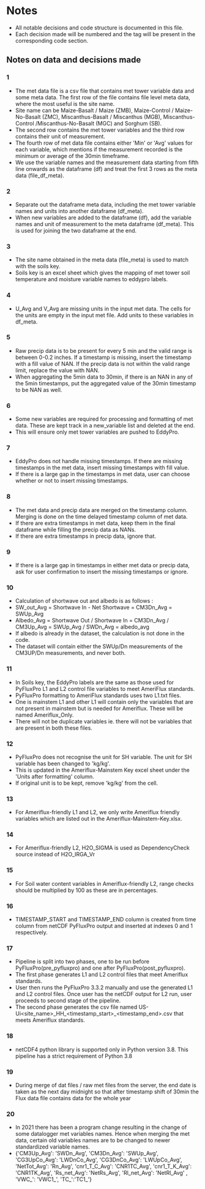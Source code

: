 # Notes
- All notable decisions and code structure is documented in this file.
- Each decision made will be numbered and the tag will be present in the corresponding code section.

## Notes on data and decisions made
### 1 
- The met data file is a csv file that contains met tower variable data and some meta data. The first row of the file contains file level meta data, where the most useful is the site name.
- Site name can be Maize-Basalt / Maize (ZMB), Maize-Control / Maize-No-Basalt (ZMC), Miscanthus-Basalt / Miscanthus (MGB), Miscanthus-Control /Miscanthus-No-Basalt (MGC) and Sorghum (SB).
- The second row contains the met tower variables and the third row contains their unit of measurement.
- The fourth row of met data file contains either 'Min' or 'Avg' values for each variable, which mentions if the measurement recorded is the minimum or average of the 30min timeframe.
- We use the variable names and the measurement data starting from fifth line onwards as the dataframe (df) and treat the first 3 rows as the meta data (file_df_meta). 
### 2
- Separate out the dataframe meta data, including the met tower variable names and units into another dataframe (df_meta). 
- When new variables are added to the dataframe (df), add the variable names and unit of measurement to the meta dataframe (df_meta). This is used for joining the two dataframe at the end. 
### 3
- The site name obtained in the meta data (file_meta) is used to match with the soils key. 
- Soils key is an excel sheet which gives the mapping of met tower soil temperature and moisture variable names to eddypro labels.
### 4
- U_Avg and V_Avg are missing units in the input met data. The cells for the units are empty in the input met file. Add units to these variables in df_meta.
### 5
- Raw precip data is to be present for every 5 min and the valid range is between 0-0.2 inches. If a timestamp is missing, insert the timestamp with a fill value of NAN. If the precip data is not within the valid range limit, replace the value with NAN.
- When aggregating the 5min data to 30min, if there is an NAN in any of the 5min timestamps, put the aggregated value of the 30min timestamp to be NAN as well. 
### 6
- Some new variables are required for processing and formatting of met data. These are kept track in a new_variable list and deleted at the end.
- This will ensure only met tower variables are pushed to EddyPro.
### 7
- EddyPro does not handle missing timestamps. If there are missing timestamps in the met data, insert missing timestamps with fill value.
- If there is a large gap in the timestamps in met data, user can choose whether or not to insert missing timestamps.
### 8
- The met data and precip data are merged on the timestamp column. Merging is done on the time delayed timestamp column of met data.
- If there are extra timestamps in met data, keep them in the final dataframe while filling the precip data as NANs.
- If there are extra timestamps in precip data, ignore that.
### 9
- If there is a large gap in timestamps in either met data or precip data, ask for user confirmation to insert the missing timestamps or ignore.
### 10
- Calculation of shortwave out and albedo is as follows :
- SW_out_Avg = Shortwave In - Net Shortwave = CM3Dn_Avg = SWUp_Avg
- Albedo_Avg = Shortwave Out / Shortwave In = CM3Dn_Avg / CM3Up_Avg = SWUp_Avg / SWDn_Avg = albedo_avg
- If albedo is already in the dataset, the calculation is not done in the code.
- The dataset will contain either the SWUp/Dn measurements of the CM3UP/Dn measurements, and never both.
### 11
- In Soils key, the EddyPro labels are the same as those used for PyFluxPro L1 and L2 control file variables to meet AmeriFlux standards.
- PyFluxPro formatting to AmeriFlux standards uses two L1.txt files. 
- One is mainstem L1 and other L1 will contain only the variables that are not present in mainstem but is needed for Ameriflux. These will be named Ameriflux_Only.
- There will not be duplicate variables ie. there will not be variables that are present in both these files.
### 12
- PyFluxPro does not recognise the unit for SH variable. The unit for SH variable has been changed to 'kg/kg'. 
- This is updated in the Ameriflux-Mainstem Key excel sheet under the 'Units after formatting' column.
- If original unit is to be kept, remove 'kg/kg' from the cell.
### 13
- For Ameriflux-friendly L1 and L2, we only write Ameriflux friendly variables which are listed out in the Ameriflux-Mainstem-Key.xlsx.
### 14
- For Ameriflux-friendly L2, H2O_SIGMA is used as DependencyCheck source instead of H2O_IRGA_Vr
### 15
- For Soil water content variables in Ameriflux-friendly L2, range checks should be multiplied by 100 as these are in percentages.
### 16
- TIMESTAMP_START and TIMESTAMP_END column is created from time column from netCDF PyFluxPro output and inserted at indexes 0 and 1 respectively.
### 17 
- Pipeline is split into two phases, one to be run before PyFluxPro(pre_pyfluxpro) and one after PyFluxPro(post_pyfluxpro).
- The first phase generates L1 and L2 control files that meet Ameriflux standards.
- User then runs the PyFluxPro 3.3.2 manually and use the generated L1 and L2 control files. Once user has the netCDF output for L2 run, user proceeds to second stage of the pipeline.
- The second phase generates the csv file named US-Ui<site_name>\_HH\_<timestamp_start>_<timestamp_end>.csv that meets Ameriflux standards.
### 18
- netCDF4 python library is supported only in Python version 3.8. This pipeline has a strict requirement of Python 3.8
### 19
- During merge of dat files / raw met files from the server, the end date is taken as the next day midnight so that after timestamp shift of 30min the Flux data file contains data for the whole year
### 20
- In 2021 there has been a program change resulting in the change of some datalogger met variables names. Hence when merging the met data, certain old variables names are to be changed to newer standardized variable names.
- {'CM3Up_Avg': 'SWDn_Avg', 'CM3Dn_Avg': 'SWUp_Avg', 'CG3UpCo_Avg': 'LWDnCo_Avg', 'CG3DnCo_Avg': 'LWUpCo_Avg', 'NetTot_Avg': 'Rn_Avg', 'cnr1_T_C_Avg': 'CNR1TC_Avg', 'cnr1_T_K_Avg': 'CNR1TK_Avg', 'Rs_net_Avg': 'NetRs_Avg', 'Rl_net_Avg': 'NetRl_Avg' , 'VWC_': 'VWC1_', 'TC_':'TC1_'}


